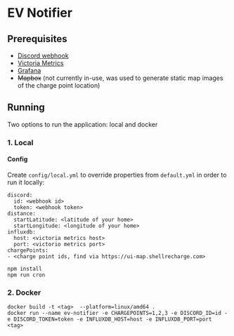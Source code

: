 # EV Notifier

## Prerequisites

- [Discord webhook](https://support.discord.com/hc/en-us/articles/228383668-Intro-to-Webhooks)
- [Victoria Metrics](https://hub.docker.com/r/victoriametrics/victoria-metrics)
- [Grafana](https://hub.docker.com/r/grafana/grafana)
- ~~Mapbox~~ (not currently in-use, was used to generate static map images of the charge point location)

## Running

Two options to run the application: local and docker

### 1. Local

#### Config

Create `config/local.yml` to override properties from `default.yml` in order to run it locally:

```
discord:
  id: <webhook id>
  token: <webhook token>
distance:
  startLatitude: <latitude of your home>
  startLongitude: <longitude of your home>
influxdb:
  host: <victoria metrics host>
  port: <victorio metrics port>
chargePoints:
- <charge point ids, find via https://ui-map.shellrecharge.com>
```

```
npm install
npm run cron
```

### 2. Docker

```
docker build -t <tag>  --platform=linux/amd64 .
docker run --name ev-notifier -e CHARGEPOINTS=1,2,3 -e DISCORD_ID=id -e DISCORD_TOKEN=token -e INFLUXDB_HOST=host -e INFLUXDB_PORT=port <tag>
```
